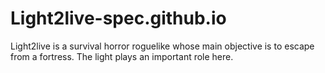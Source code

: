 # Light2live-spec.github.io
Light2live is a survival horror roguelike whose main objective is to escape from a fortress. The light plays an important role here. 

